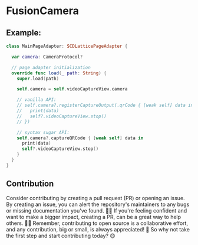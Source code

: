 # FusionCamera

## Example:

```swift
class MainPageAdapter: SCDLatticePageAdapter {

  var camera: CameraProtocol?

  // page adapter initialization
  override func load(_ path: String) {
    super.load(path)

    self.camera = self.videoCaptureView.camera

    // vanilla API:
    // self.camera?.registerCaptureOutput(.qrCode { [weak self] data in
    //   print(data)
    //   self?.videoCaptureView.stop()
    // })

    // syntax sugar API:
    self.camera?.captureQRCode { [weak self] data in
      print(data)
      self?.videoCaptureView.stop()
    }
  }
}
```


## Contribution

<p>Consider contributing by creating a pull request (PR) or opening an issue. By creating an issue, you can alert the repository's maintainers to any bugs or missing documentation you've found. 🐛📝 If you're feeling confident and want to make a bigger impact, creating a PR, can be a great way to help others. 📖💡 Remember, contributing to open source is a collaborative effort, and any contribution, big or small, is always appreciated! 🙌 So why not take the first step and start contributing today? 😊</p>
